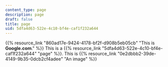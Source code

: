 ```yaml
---
content_type: page
description: page
draft: false
title: page
uid: 5dfa4d63-522e-4c10-bf4e-caf1f232a644
---
```

{{% resource_link "860ad17e-9424-4178-bf2f-d908b5eb05cb" "This is **Google.com**." %}} This is a {{% resource_link "5dfa4d63-522e-4c10-bf4e-caf1f232a644" "page" %}}. This is {{% resource_link "0e2dbbb2-39de-4149-9b35-0dcb2cf4adee" "An image" %}}